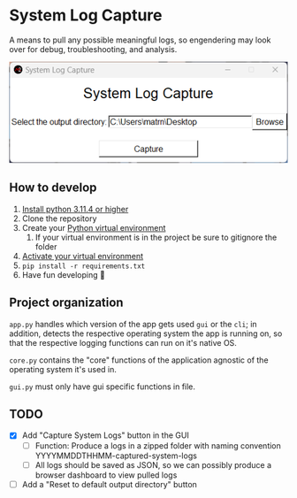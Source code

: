 # System Log Capture

A means to pull any possible meaningful logs, so engendering may look over for debug, troubleshooting, and analysis.

![Current GUI look and feel](readme_attachments/20230826_app_gui.png)

## How to develop

1. [Install python 3.11.4 or higher](https://www.python.org/downloads/)
2. Clone the repository
3. Create your [Python virtual environment](https://docs.python.org/3/library/venv.html)
   1. If your virtual environment is in the project be sure to gitignore the folder
4. [Activate your virtual environment](https://docs.python.org/3/tutorial/venv.html)
5. `pip install -r requirements.txt`
6. Have fun developing 🙂

## Project organization

`app.py` handles which version of the app gets used `gui` or the `cli`; in addition, detects the respective operating system the app is running on, so that the respective logging functions can run on it's native OS.

`core.py` contains the "core" functions of the application agnostic of the operating system it's used in.

`gui.py` must only have gui specific functions in file.

## TODO

- [x] Add "Capture System Logs" button in the GUI
  - [ ] Function: Produce a logs in a zipped folder with
        naming convention YYYYMMDDTHHMM-captured-system-logs
  - [ ] All logs should be saved as JSON, so we can possibly
        produce a browser dashboard to view pulled logs
- [ ] Add a "Reset to default output directory" button

